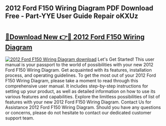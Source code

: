 ## 2012 Ford F150 Wiring Diagram PDF Download Free - Part-YYE User Guide Repair oKXUz

# <h2><a href="http://dfpnso.blite.top/?on=2012+Ford+F150+Wiring+Diagram">🔗Download New 👉🔴 2012 Ford F150 Wiring Diagram</a></h2>

[![2012 Ford F150 Wiring Diagram download](https://i.imgur.com/lujVjoI.png)](http://dfpnso.blite.top/?on=2012+Ford+F150+Wiring+Diagram)
Let's Get Started! This user manual is your passport to the world of possibilities with your new 2012 Ford F150 Wiring Diagram. Get acquainted with its features, installation process, and operating guidelines. To get the most out of your 2012 Ford F150 Wiring Diagram, please take a moment to read through this comprehensive user manual. It includes step-by-step instructions for setting up your product, as well as detailed information on how to use its various features and capabilities. Explore the limitless possibilities of list of features with your new 2012 Ford F150 Wiring Diagram. Contact Us for Assistance 2012 Ford F150 Wiring Diagram. Should you have any questions or concerns, please do not hesitate to contact our dedicated customer support team.
